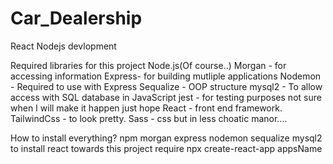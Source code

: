 # Car_Dealership
React Nodejs devlopment

Required libraries for this project
Node.js(Of course..)
Morgan - for accessing information
Express- for building mutliple applications
Nodemon - Required to use with Express
Sequalize - OOP structure
mysql2 - To allow access with SQL database in JavaScript
jest - for testing purposes not sure when I will make it happen just hope
React - front end framework.
TailwindCss - to look pretty.
Sass - css but in less choatic manor....


How to install everything?
npm morgan express nodemon sequalize mysql2
to install react towards this project require
npx create-react-app appsName



